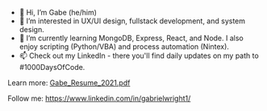 - 👋 Hi, I’m Gabe (he/him)
- 👀 I’m interested in UX/UI design, fullstack development, and system design. 
- 🌱 I’m currently learning MongoDB, Express, React, and Node. I also enjoy scripting (Python/VBA) and process automation (Nintex).
- 📫 Check out my LinkedIn - there you'll find daily updates on my path to #1000DaysOfCode.

Learn more: [Gabe_Resume_2021.pdf](https://github.com/gabrielwright1/gabrielwright1/files/6795477/Gabe_Resume_2021.pdf)

Follow me: https://www.linkedin.com/in/gabrielwright1/

<!---
gabrielwright1/gabrielwright1 is a ✨ special ✨ repository because its `README.md` (this file) appears on your GitHub profile.
You can click the Preview link to take a look at your changes.
--->
